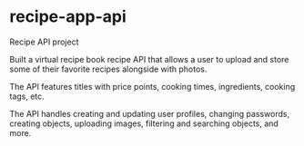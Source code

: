 # recipe-app-api
Recipe API project

Built a virtual recipe book recipe API that allows a user to upload and store some of their favorite recipes alongside with photos.

The API features titles with price points, cooking times, ingredients, cooking tags, etc.

The API handles creating and updating user profiles, changing passwords, creating objects, uploading images, filtering and searching objects, and more.
